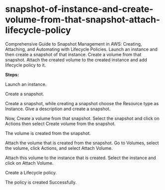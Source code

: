 # snapshot-of-instance-and-create-volume-from-that-snapshot-attach-lifecycle-policy
Comprehensive Guide to Snapshot Management in AWS: Creating, Attaching, and Automating with Lifecycle Policies.
Launch an instance and then create a snapshot of that instance. Create a volume from that snapshot. Attach the created volume to the created instance and add lifecycle policy to it.

**Steps:**

Launch an instance.

Create a snapshot.

Create a snapshot, while creating a snapshot choose the Resource type as Instance. Give a description and create a snapshot.

Now, Create a volume from that snapshot. Select the snapshot and click on Actions then select Create volume from the snapshot.

The volume is created from the snapshot.

Attach the volume that is created from the snapshot. Go to Volumes, select the volume, click Actions, and select Attach Volume.

Attach this volume to the instance that is created. Select the instance and click on Attach Volume.

Create a Lifecycle policy.

The policy is created Successfully.
